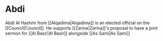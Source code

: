 # Abdi
Abdi Al Hashmi from [[Alqadima|Alqadima]] is an elected official on the [[Council|Council]]. He supports [[Zarina|Zarina]]'s proposal to have a joint sermon for [[Al Basir|Al Basir]] alongside [[As Sami|As Sami]]
